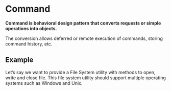 # Command

**Command is behavioral design pattern that converts requests or simple operations into objects.**

The conversion allows deferred or remote execution of commands, storing command history, etc.

## Example

Let’s say we want to provide a File System utility with methods to open, write and close file. This file system utility should support multiple operating systems such as Windows and Unix.